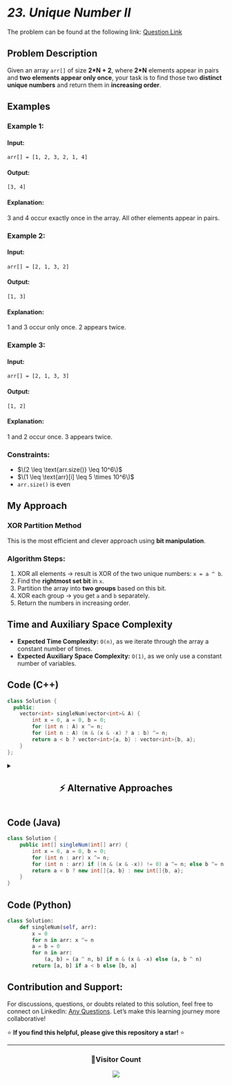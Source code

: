 # *23. Unique Number II*  

The problem can be found at the following link: [Question Link](https://www.geeksforgeeks.org/problems/finding-the-numbers0215/1)  

## **Problem Description**  

Given an array `arr[]` of size **2*N + 2**, where **2*N** elements appear in pairs and **two elements appear only once**, your task is to find those two **distinct unique numbers** and return them in **increasing order**.  

## **Examples**

### **Example 1:**  

#### **Input:**  
`arr[] = [1, 2, 3, 2, 1, 4]`  

#### **Output:**  
`[3, 4]`

#### **Explanation:**  
3 and 4 occur exactly once in the array. All other elements appear in pairs.


### **Example 2:**  

#### **Input:**  
`arr[] = [2, 1, 3, 2]`  

#### **Output:**  
`[1, 3]`  

#### **Explanation:**  
1 and 3 occur only once. 2 appears twice.


### **Example 3:**  

#### **Input:**  
`arr[] = [2, 1, 3, 3]`  

#### **Output:**  
`[1, 2]`  

#### **Explanation:**  
1 and 2 occur once. 3 appears twice.


### **Constraints:**  
- $\(2 \leq \text{arr.size()} \leq 10^6\)$  
- $\(1 \leq \text{arr}[i] \leq 5 \times 10^6\)$  
- `arr.size()` is even  


## **My Approach**

### **XOR Partition Method**

This is the most efficient and clever approach using **bit manipulation**.

### **Algorithm Steps:**  
1. XOR all elements → result is XOR of the two unique numbers: `x = a ^ b`.  
2. Find the **rightmost set bit** in `x`.  
3. Partition the array into **two groups** based on this bit.  
4. XOR each group → you get `a` and `b` separately.  
5. Return the numbers in increasing order.


## **Time and Auxiliary Space Complexity**  

- **Expected Time Complexity:** `O(n)`, as we iterate through the array a constant number of times.  
- **Expected Auxiliary Space Complexity:** `O(1)`, as we only use a constant number of variables.

## **Code (C++)**

```cpp
class Solution {
  public:
    vector<int> singleNum(vector<int>& A) {
        int x = 0, a = 0, b = 0;
        for (int n : A) x ^= n;
        for (int n : A) (n & (x & -x) ? a : b) ^= n;
        return a < b ? vector<int>{a, b} : vector<int>{b, a};
    }
};
```

<details>
<summary><h2 align="center">⚡ Alternative Approaches</h2></summary>

## 📊 **2️⃣ Hash Map Frequency Count**

### **Algorithm Steps:**
1. Traverse the array and count frequencies using a hash map.
2. Collect the two numbers that appear exactly once.

```cpp
class Solution {
  public:
    vector<int> singleNum(vector<int>& a) {
        unordered_map<int, int> freq;
        for (int x : a) freq[x]++;
        vector<int> res;
        for (auto it = freq.begin(); it != freq.end(); ++it)
            if (it->second == 1) res.push_back(it->first);
        sort(res.begin(), res.end());
        return res;
    }
};
```

#### 📝 **Complexity Analysis:**
- **Time Complexity:** `O(n log n)` (due to final sorting)
- **Space Complexity:** `O(n)`

#### ✅ **Why This Approach?**
Simple and works with generalized inputs — even if frequencies are not exactly two.


## 📊 **3️⃣ Sorting and Pair Skipping**

### **Algorithm Steps:**
1. Sort the array.
2. Compare elements in pairs. Push elements that do not match with their pair.

```cpp
class Solution {
  public:
    vector<int> singleNum(vector<int>& a) {
        sort(a.begin(), a.end());
        vector<int> res;
        int i = 0, n = a.size();
        while (i < n - 1) {
            if (a[i] != a[i + 1]) {
                res.push_back(a[i++]);
            } else {
                i += 2;
            }
        }
        if (res.size() < 2) res.push_back(a[n - 1]);
        sort(res.begin(), res.end());
        return res;
    }
};
```

#### 📝 **Complexity Analysis:**
- **Time Complexity:** `O(n log n)`
- **Space Complexity:** `O(1)` (excluding result storage)

#### ✅ **Why This Approach?**
No extra data structures used beyond sorting. Best when space is limited.



### 🆚 **Comparison of Approaches**

| **Approach**           | ⏱️ **Time Complexity** | 🗂️ **Space Complexity** | ✅ **Pros**                          | ⚠️ **Cons**                    |
|------------------------|------------------------|--------------------------|--------------------------------------|-------------------------------|
| **XOR Partition**      | 🟢 `O(n)`              | 🟢 `O(1)`                | Fastest, elegant, minimal space      | Works only with exactly two unique elements |
| **Hash Map Frequency** | 🟢 `O(n)`              | 🔴 `O(n)`                | Simple, handles arbitrary frequencies| More memory used              |
| **Sorting + Pairing**  | 🔴 `O(n log n)`        | 🟢 `O(1)`                | No extra space, good for sorted data | Slower due to sorting         |


### ✅ **Best Choice?**

| **Scenario**                                           | **Recommended Approach**     |
|--------------------------------------------------------|------------------------------|
| ✅ **Exactly 2 unique elements, rest in pairs**        | 🥇 **XOR Partition**         |
| ✅ **Frequencies may vary**                            | 🥈 **Hash Map Frequency**    |
| ✅ **Limited space, sorting is acceptable**            | 🥉 **Sorting + Pair Check**  |

> 🔹 **Overall Best**: **XOR Partition**, optimal in both time and space.  
> 🔹 **Best for flexible scenarios**: **Hash Map**.

</details>

## **Code (Java)**

```java
class Solution {
    public int[] singleNum(int[] arr) {
        int x = 0, a = 0, b = 0;
        for (int n : arr) x ^= n;
        for (int n : arr) if ((n & (x & -x)) != 0) a ^= n; else b ^= n;
        return a < b ? new int[]{a, b} : new int[]{b, a};
    }
}
```

## **Code (Python)**

```python
class Solution:
    def singleNum(self, arr):
        x = 0
        for n in arr: x ^= n
        a = b = 0
        for n in arr:
            (a, b) = (a ^ n, b) if n & (x & -x) else (a, b ^ n)
        return [a, b] if a < b else [b, a]
```

## **Contribution and Support:**

For discussions, questions, or doubts related to this solution, feel free to connect on LinkedIn: [Any Questions](https://www.linkedin.com/in/patel-hetkumar-sandipbhai-8b110525a/). Let’s make this learning journey more collaborative!

⭐ **If you find this helpful, please give this repository a star!** ⭐

---

<div align="center">
  <h3><b>📍Visitor Count</b></h3>
</div>

<p align="center">
  <img src="https://profile-counter.glitch.me/Hunterdii/count.svg" />
</p>
